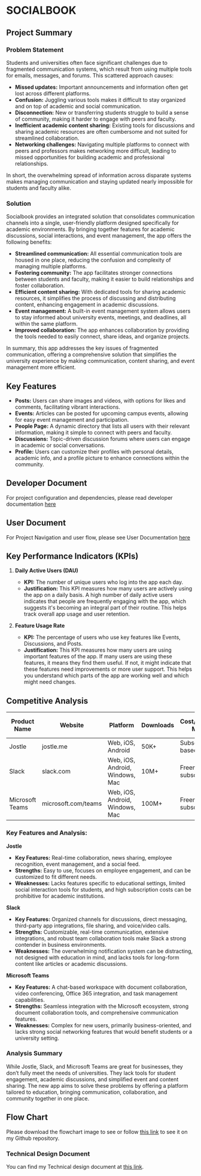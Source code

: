 # SOCIALBOOK

## Project Summary

### Problem Statement

Students and universities often face significant challenges due to fragmented communication systems, which result from using multiple tools for emails, messages, and forums. This scattered approach causes:

- **Missed updates:** Important announcements and information often get lost across different platforms.
- **Confusion:** Juggling various tools makes it difficult to stay organized and on top of academic and social communication.
- **Disconnection:** New or transferring students struggle to build a sense of community, making it harder to engage with peers and faculty.
- **Inefficient academic content sharing:** Existing tools for discussions and sharing academic resources are often cumbersome and not suited for streamlined collaboration.
- **Networking challenges:** Navigating multiple platforms to connect with peers and professors makes networking more difficult, leading to missed opportunities for building academic and professional relationships.

In short, the overwhelming spread of information across disparate systems makes managing communication and staying updated nearly impossible for students and faculty alike.

### Solution

Socialbook provides an integrated solution that consolidates communication channels into a single, user-friendly platform designed specifically for academic environments. By bringing together features for academic discussions, social interactions, and event management, the app offers the following benefits:

- **Streamlined communication:** All essential communication tools are housed in one place, reducing the confusion and complexity of managing multiple platforms.
- **Fostering community:** The app facilitates stronger connections between students and faculty, making it easier to build relationships and foster collaboration.
- **Efficient content sharing:** With dedicated tools for sharing academic resources, it simplifies the process of discussing and distributing content, enhancing engagement in academic discussions.
- **Event management:** A built-in event management system allows users to stay informed about university events, meetings, and deadlines, all within the same platform.
- **Improved collaboration:** The app enhances collaboration by providing the tools needed to easily connect, share ideas, and organize projects.

In summary, this app addresses the key issues of fragmented communication, offering a comprehensive solution that simplifies the university experience by making communication, content sharing, and event management more efficient.

## Key Features

- **Posts:** Users can share images and videos, with options for likes and comments, facilitating vibrant interactions.
- **Events:** Articles can be posted for upcoming campus events, allowing for easy event management and participation.
- **People Page:** A dynamic directory that lists all users with their relevant information, making it simple to connect with peers and faculty.
- **Discussions:** Topic-driven discussion forums where users can engage in academic or social conversations.
- **Profile:** Users can customize their profiles with personal details, academic info, and a profile picture to enhance connections within the community.

## Developer Document

For project configuration and dependencies, please read developer documentation [here](https://github.com/YogeshManni/Socialbook-frontend/blob/main/Developer%20Documentation.md)

## User Document

For Project Navigation and user flow, please see User Documentation
[here](https://github.com/YogeshManni/Socialbook-frontend/blob/main/User%20Documentation.md)

## Key Performance Indicators (KPIs)

1. **Daily Active Users (DAU)**

   - **KPI:** The number of unique users who log into the app each day.
   - **Justification:** This KPI measures how many users are actively using the app on a daily basis. A high number of daily active users indicates that people are frequently engaging with the app, which suggests it's becoming an integral part of their routine. This helps track overall app usage and user retention.

2. **Feature Usage Rate**
   - **KPI:** The percentage of users who use key features like Events, Discussions, and Posts.
   - **Justification:** This KPI measures how many users are using important features of the app. If many users are using these features, it means they find them useful. If not, it might indicate that these features need improvements or more user support. This helps you understand which parts of the app are working well and which might need changes.

## Competitive Analysis

| Product Name    | Website             | Platform                        | Downloads | Cost/Payment Model     | Time on Market |
| --------------- | ------------------- | ------------------------------- | --------- | ---------------------- | -------------- |
| Jostle          | jostle.me           | Web, iOS, Android               | 50K+      | Subscription-based     | 13+ years      |
| Slack           | slack.com           | Web, iOS, Android, Windows, Mac | 10M+      | Freemium, subscription | 10+ years      |
| Microsoft Teams | microsoft.com/teams | Web, iOS, Android, Windows, Mac | 100M+     | Freemium, subscription | 7+ years       |

### Key Features and Analysis:

**Jostle**

- **Key Features:** Real-time collaboration, news sharing, employee recognition, event management, and a social feed.
- **Strengths:** Easy to use, focuses on employee engagement, and can be customized to fit different needs.
- **Weaknesses:** Lacks features specific to educational settings, limited social interaction tools for students, and high subscription costs can be prohibitive for academic institutions.

**Slack**

- **Key Features:** Organized channels for discussions, direct messaging, third-party app integrations, file sharing, and voice/video calls.
- **Strengths:** Customizable, real-time communication, extensive integrations, and robust team collaboration tools make Slack a strong contender in business environments.
- **Weaknesses:** The overwhelming notification system can be distracting, not designed with education in mind, and lacks tools for long-form content like articles or academic discussions.

**Microsoft Teams**

- **Key Features:** A chat-based workspace with document collaboration, video conferencing, Office 365 integration, and task management capabilities.
- **Strengths:** Seamless integration with the Microsoft ecosystem, strong document collaboration tools, and comprehensive communication features.
- **Weaknesses:** Complex for new users, primarily business-oriented, and lacks strong social networking features that would benefit students or a university setting.

### Analysis Summary

While Jostle, Slack, and Microsoft Teams are great for businesses, they don’t fully meet the needs of universities. They lack tools for student engagement, academic discussions, and simplified event and content sharing. The new app aims to solve these problems by offering a platform tailored to education, bringing communication, collaboration, and community together in one place.

## Flow Chart

Please download the flowchart image to see or follow [this link](https://github.com/YogeshManni/Socialbook-frontend/blob/main/socialbook%20flowchart.png) to see it on my Github repository.

### Technical Design Document

You can find my Technical design document at [this link](https://docs.google.com/document/d/1XlS1MFwZJJqKKaXfstARnPk2VyefMXeDmpEgVfT1BUI/edit?usp=sharing).
